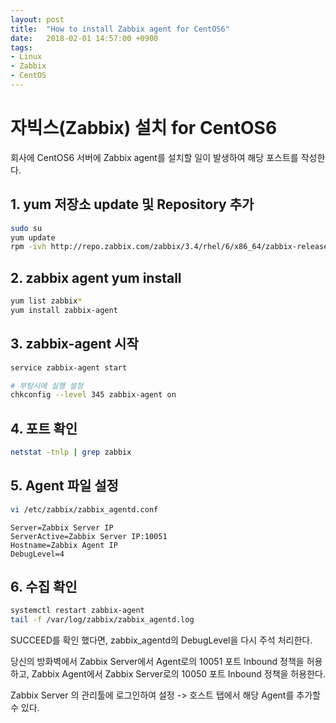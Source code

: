 ```yaml
---
layout: post
title:  "How to install Zabbix agent for CentOS6"
date:   2018-02-01 14:57:00 +0900
tags:
- Linux
- Zabbix
- CentOS
---
```

# 자빅스(Zabbix) 설치 for CentOS6

회사에 CentOS6 서버에 Zabbix agent를 설치할 일이 발생하여 해당 포스트를 작성한다.

## 1. yum 저장소 update 및 Repository 추가

```sh
sudo su
yum update
rpm -ivh http://repo.zabbix.com/zabbix/3.4/rhel/6/x86_64/zabbix-release-3.4-1.el6.noarch.rpm
```

## 2. zabbix agent yum install

```sh
yum list zabbix*
yum install zabbix-agent
```


## 3. zabbix-agent 시작

```sh
service zabbix-agent start

# 부팅시에 실행 설정
chkconfig --level 345 zabbix-agent on
```

## 4. 포트 확인

```sh
netstat -tnlp | grep zabbix
```

## 5. Agent 파일 설정

```sh
vi /etc/zabbix/zabbix_agentd.conf
```

```
Server=Zabbix Server IP
ServerActive=Zabbix Server IP:10051
Hostname=Zabbix Agent IP
DebugLevel=4
```

## 6. 수집 확인

```sh
systemctl restart zabbix-agent
tail -f /var/log/zabbix/zabbix_agentd.log
```

SUCCEED를 확인 했다면, zabbix_agentd의 DebugLevel을 다시 주석 처리한다.

당신의 방화벽에서 Zabbix Server에서 Agent로의 10051 포트 Inbound 정책을 허용하고, Zabbix Agent에서 Zabbix Server로의 10050 포트 Inbound 정책을 허용한다.

Zabbix Server 의 관리툴에 로그인하여 설정 -> 호스트 탭에서 해당 Agent를 추가할 수 있다.